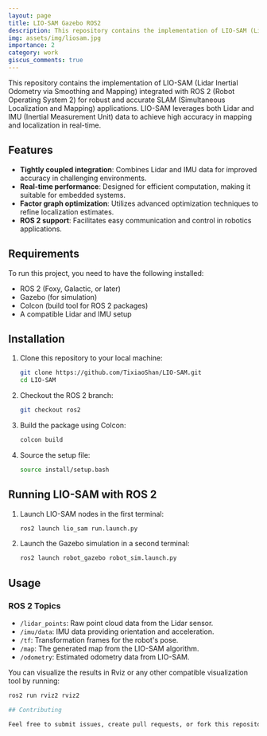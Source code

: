 ```yaml
---
layout: page
title: LIO-SAM Gazebo ROS2
description: This repository contains the implementation of LIO-SAM (Lidar Inertial Odometry via Smoothing and Mapping) integrated with ROS 2 (Robot Operating System 2) for robust and accurate SLAM (Simultaneous Localization and Mapping) applications.
img: assets/img/liosam.jpg
importance: 2
category: work
giscus_comments: true
---
```


This repository contains the implementation of LIO-SAM (Lidar Inertial Odometry via Smoothing and Mapping) integrated with ROS 2 (Robot Operating System 2) for robust and accurate SLAM (Simultaneous Localization and Mapping) applications. LIO-SAM leverages both Lidar and IMU (Inertial Measurement Unit) data to achieve high accuracy in mapping and localization in real-time.

## Features

- **Tightly coupled integration**: Combines Lidar and IMU data for improved accuracy in challenging environments.
- **Real-time performance**: Designed for efficient computation, making it suitable for embedded systems.
- **Factor graph optimization**: Utilizes advanced optimization techniques to refine localization estimates.
- **ROS 2 support**: Facilitates easy communication and control in robotics applications.

## Requirements

To run this project, you need to have the following installed:

- ROS 2 (Foxy, Galactic, or later)
- Gazebo (for simulation)
- Colcon (build tool for ROS 2 packages)
- A compatible Lidar and IMU setup

## Installation

1. Clone this repository to your local machine:

   ```bash
   git clone https://github.com/TixiaoShan/LIO-SAM.git
   cd LIO-SAM
   ```

2. Checkout the ROS 2 branch:

   ```bash
   git checkout ros2
   ```

3. Build the package using Colcon:

   ```bash
   colcon build
   ```

4. Source the setup file:

   ```bash
   source install/setup.bash
   ```

## Running LIO-SAM with ROS 2

1. Launch LIO-SAM nodes in the first terminal:

   ```bash
   ros2 launch lio_sam run.launch.py
   ```

2. Launch the Gazebo simulation in a second terminal:

   ```bash
   ros2 launch robot_gazebo robot_sim.launch.py
   ```

## Usage

### ROS 2 Topics

- `/lidar_points`: Raw point cloud data from the Lidar sensor.
- `/imu/data`: IMU data providing orientation and acceleration.
- `/tf`: Transformation frames for the robot's pose.
- `/map`: The generated map from the LIO-SAM algorithm.
- `/odometry`: Estimated odometry data from LIO-SAM.

You can visualize the results in Rviz or any other compatible visualization tool by running:

```bash
ros2 run rviz2 rviz2

## Contributing

Feel free to submit issues, create pull requests, or fork this repository to improve and extend the project.
```
